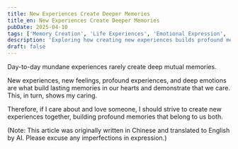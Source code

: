 ```yaml
---
title: New Experiences Create Deeper Memories
title_en: New Experiences Create Deeper Memories
pubDate: 2025-04-10
tags: ['Memory Creation', 'Life Experiences', 'Emotional Expression', 'Relationships', 'Deep Connection']
description: 'Exploring how creating new experiences builds profound memories, emphasizing the importance of actively creating unique experiences in relationships and its positive impact on emotional connections.'
draft: false
---
```



Day-to-day mundane experiences rarely create deep mutual memories.

New experiences, new feelings, profound experiences, and deep emotions are what build lasting memories in our hearts and demonstrate that we care. This, in turn, shows my caring.

Therefore, if I care about and love someone, I should strive to create new experiences together, building profound memories that belong to us both.

(Note: This article was originally written in Chinese and translated to English by AI. Please excuse any imperfections in expression.)